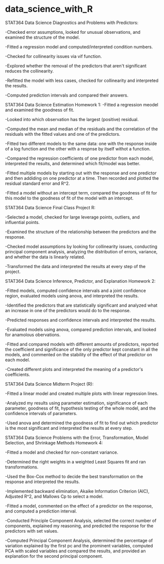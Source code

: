 # data_science_with_R

STAT364 Data Science Diagnostics and Problems with Predictors:

-Checked error assumptions, looked for unusual observations, and examined the structure of the model.

-Fitted a regression model and computed/interpreted condition numbers.

-Checked for collinearity issues via vif function.

-Explored whether the removal of the predictors that aren't significant reduces the collinearity.

-Refitted the model with less cases, checked for collinearity and interpreted the results.

-Computed prediction intervals and compared their answers.

STAT364 Data Science Estimation Homework 1:
-Fitted a regression meodel and examined the goodness of fit.

-Looked into which observation has the largest (positive) residual.

-Computed the mean and median of the residuals and the correlation of the residuals with the fitted values and one of the predictors.

-Fitted two different models to the same data: one with the response inside of a log function and the other with a respnse by itself withot a function.

-Compared the regression coefficients of one predictor from each model, interpreted the results, and determined which fit/model was better.

-Fitted multiple models by starting out with the response and one predictor and then addiding on one predictor at a time. Then recorded and plotted the residual standard error and R^2.

-Fitted a model without an intercept term, compared the goodness of fit for this model to the goodness of fit of the model with an intercept.

STAT364 Data Science Final Class Project R:

-Selected a model, checked for large leverage points, outliers, and influential points.

-Examined the structure of the relationship between the predictors and the response.

-Checked model assumptions by looking for collinearity issues, conducting principal component analysis, analyzing the distribution of errors, variance, and whether the data is linearly related.

-Transformed the data and interpreted the results at every step of the project.

STAT364 Data Science Inference, Predictor, and Explanation Homework 2:

-Fitted models, computed confidence intervals and a joint confidence region, evaluated models using anova, and interpreted the results.

-Identified the predictors that are statistically significant and analyzed what an increase in one of the predictors would do to the response.

-Predicted responses and confidence intervals and interpreted the results.

-Evaluated models using anova, compared prediction intervals, and looked for anamolous obervations.

-Fitted and compared models with different amounts of predictors, reported the coefficient and significance of the only predictor kept constant in all the models, and commented on the stability of the effect of that predictor on each model.

-Created different plots and interpreted the meaning of a predictor's coefficients.

STAT364 Data Science Midterm Project (R):

-Fitted a linear model and created multiple plots with linear regression lines.

-Analyzed my results using parameter estimation, significance of each parameter, goodness of fit, hypothesis testing of the whole model, and the confidence intervals of parameters.

-Used anova and determined the goodness of fit to find out which predictor is the most significant and interpreted the results at every step.

STAT364 Data Science Problems with the Error, Transformation, Model Selection, and Shrinkage Methods Homework 4:

-Fitted a model and checked for non-constant variance.

-Determined the right weights in a weighted Least Squares fit and ran transformations.

-Used the Box-Cox method to decide the best transformation on the response and interpreted the results.

-Implemented backward elimination, Akaike Information Criterion (AIC), Adjusted R^2, and Mallows Cp to select a model.

-Fitted a model, commented on the effect of a predictor on the response, and computed a prediction interval.

-Conducted Principle Component Analysis, selected the correct number of components, explained my reasoning, and predicted the response for the predictors with set values.

-Computed Principal Component Analysis, determined the percentage of variation explained by the first pc and the prominent variables, computed PCA with scaled variables and compared the results, and provided an explanation for the second principal component.
